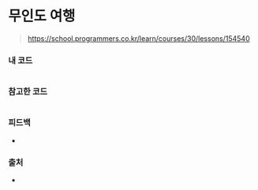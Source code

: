 # 무인도 여행

> https://school.programmers.co.kr/learn/courses/30/lessons/154540

### 내 코드

```java

```

### 참고한 코드

```java

```

### 피드백

-

### 출처

- 